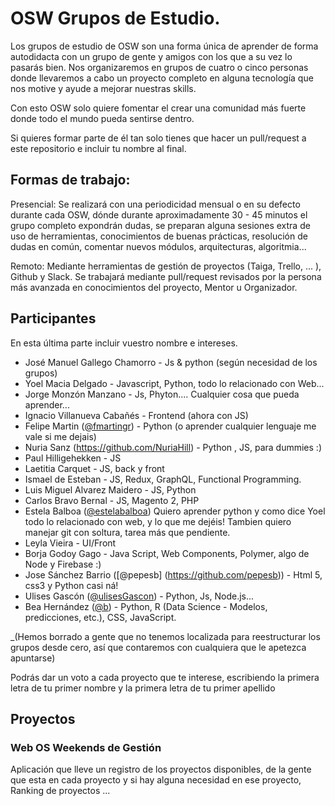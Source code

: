 ﻿# OSW Grupos de Estudio. 

Los grupos de estudio de OSW son una forma única de aprender de forma autodidacta
con un grupo de gente y amigos con los que a su vez lo pasarás bien. Nos organizaremos
en grupos de cuatro o cinco personas donde llevaremos a cabo un proyecto completo en alguna
tecnología que nos motive y ayude a mejorar nuestras skills.

Con esto OSW solo quiere fomentar el crear una comunidad más fuerte donde todo el mundo pueda
sentirse dentro.

Si quieres formar parte de él tan solo tienes que hacer un pull/request a este repositorio e incluir tu nombre al final.

## Formas de trabajo:
Presencial: Se realizará con una periodicidad mensual o en su defecto durante cada OSW, dónde durante aproximadamente 30 - 45 minutos el grupo completo expondrán dudas, se preparan alguna sesiones extra de uso de herramientas, conocimientos de buenas prácticas, resolución de dudas en común, comentar nuevos módulos, arquitecturas, algoritmia...

Remoto: Mediante herramientas de gestión de proyectos (Taiga, Trello, ... ), Github y Slack. Se trabajará mediante pull/request revisados por la persona más avanzada en conocimientos del proyecto, Mentor u Organizador.

## Participantes

En esta última parte incluir vuestro nombre e intereses.

- José Manuel Gallego Chamorro - Js & python (según necesidad de los grupos)
- Yoel Macia Delgado - Javascript, Python, todo lo relacionado con Web...
- Jorge Monzón Manzano - Js, Phyton.... Cualquier cosa que pueda aprender...
- Ignacio Villanueva Cabañés - Frontend (ahora con JS)
- Felipe Martin ([@fmartingr](https://github.com/fmartingr)) - Python (o aprender cualquier lenguaje me vale si me dejais)
- Nuria Sanz (https://github.com/NuriaHill) - Python , JS, para dummies :)
- Paul Hilligehekken - JS
- Laetitia Carquet - JS, back y front
- Ismael de Esteban - JS, Redux, GraphQL, Functional Programming. 
- Luis Miguel Alvarez Maidero - JS, Python
- Carlos Bravo Bernal - JS, Magento 2, PHP
- Estela Balboa ([@estelabalboa](https://github.com/estelabalboa)) Quiero aprender python y como dice Yoel todo lo relacionado con web, y lo que me dejéis! Tambien quiero manejar git con soltura, tarea más que pendiente.
- Leyla Vieira - UI/Front
- Borja Godoy Gago - Java Script, Web Components, Polymer, algo de Node y Firebase :)
- Jose Sánchez Barrio ([@pepesb] (https://github.com/pepesb)) - Html 5, css3 y Python casi ná!
- Ulises Gascón ([@ulisesGascon](https://github.com/ulisesGascon)) - Python, Js, Node.js...
- Bea Hernández ([@b](https://github.com/chucheria)) - Python, R (Data Science - Modelos, predicciones, etc.), CSS, JavaScript.

_(Hemos borrado a gente que no tenemos localizada para reestructurar los grupos desde cero, así que contaremos con cualquiera que le apetezca apuntarse)

Podrás dar un voto a cada proyecto que te interese, escribiendo la primera letra de tu primer nombre y la primera letra de tu primer apellido

## Proyectos

### Web OS Weekends de Gestión
Aplicación que lleve un registro de los proyectos disponibles, de la gente que
esta en cada proyecto y si hay alguna necesidad en ese proyecto, Ranking de 
proyectos ... 
